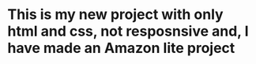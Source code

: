 # This is my new project with only html and css, not resposnsive and, I have made an Amazon lite project